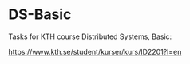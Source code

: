 # DS-Basic

Tasks for KTH course Distributed Systems, Basic:

https://www.kth.se/student/kurser/kurs/ID2201?l=en
